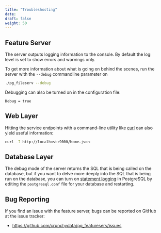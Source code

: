 ```yaml
---
title: "Troubleshooting"
date:
draft: false
weight: 50
---
```


## Feature Server

The server outputs logging information to the console.
By default the log level is set to show errors and warnings only.

To get more information about what is going on behind the scenes, run the server with the `--debug` commandline parameter on
```sh
./pg_fileserv --debug
```
Debugging can also be turned on in the configuration file:
```
Debug = true
```

## Web Layer

Hitting the service endpoints with a command-line utility like [curl](https://curl.haxx.se/) can also yield useful information:
```sh
curl -I http://localhost:9000/home.json
```

## Database Layer

The debug mode of the server returns the SQL that is being called on the database, but if you want to delve more deeply into the SQL that is being run on the database, you can turn on [statement logging](https://www.postgresql.org/docs/current/runtime-config-logging.html#GUC-LOG-STATEMENT) in PostgreSQL by editing the `postgresql.conf` file for your database and restarting.

## Bug Reporting

If you find an issue with the feature server, bugs can be reported on GitHub at the issue tracker:

* https://github.com/crunchydata/pg_featureserv/issues

